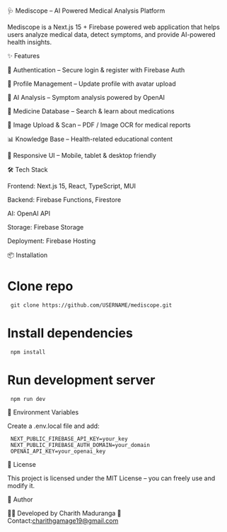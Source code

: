 🩺 Mediscope – AI Powered Medical Analysis Platform

Mediscope is a Next.js 15 + Firebase powered web application that helps users analyze medical data, detect symptoms, and provide AI-powered health insights.

✨ Features

   🔐 Authentication – Secure login & register with Firebase Auth

  👤 Profile Management – Update profile with avatar upload

  🧠 AI Analysis – Symptom analysis powered by OpenAI

  💊 Medicine Database – Search & learn about medications

  🩻 Image Upload & Scan – PDF / Image OCR for medical reports

  📊 Knowledge Base – Health-related educational content

  📱 Responsive UI – Mobile, tablet & desktop friendly

🛠 Tech Stack

  Frontend: Next.js 15, React, TypeScript, MUI

  Backend: Firebase Functions, Firestore

  AI: OpenAI API

  Storage: Firebase Storage

   Deployment: Firebase Hosting

📦 Installation
# Clone repo
     git clone https://github.com/USERNAME/mediscope.git

# Install dependencies
     npm install

# Run development server
     npm run dev
🔑 Environment Variables

Create a .env.local file and add:

     NEXT_PUBLIC_FIREBASE_API_KEY=your_key
     NEXT_PUBLIC_FIREBASE_AUTH_DOMAIN=your_domain
     OPENAI_API_KEY=your_openai_key

📜 License

This project is licensed under the MIT License – you can freely use and modify it.

💬 Author

👨‍💻 Developed by Charith Maduranga
📧 Contact:charithgamage19@gmail.com



